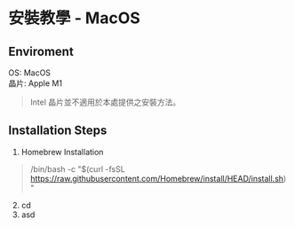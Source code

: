 # 安裝教學 - MacOS

## Enviroment  
OS: MacOS  
晶片: Apple M1  
> Intel 晶片並不適用於本處提供之安裝方法。

## Installation Steps  
1. Homebrew Installation
> /bin/bash -c "$(curl -fsSL https://raw.githubusercontent.com/Homebrew/install/HEAD/install.sh)"
2. cd
3. asd
